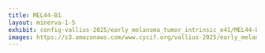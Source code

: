 ```yaml
---
title: MEL44-B1
layout: minerva-1-5
exhibit: config-vallius-2025/early_melanoma_tumor_intrinsic_e41/MEL44-B1
images: https://s3.amazonaws.com/www.cycif.org/vallius-2025/early_melanoma_tumor_intrinsic_e41/MEL44-B1
---
```

